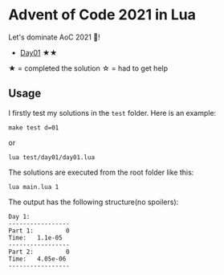 # Advent of Code 2021 in Lua

Let's dominate AoC 2021 🎄!

- [Day01](./solution/day01) ★★

★ = completed the solution
☆ = had to get help

## Usage

I firstly test my solutions in the `test` folder. Here is an example:

```shell
make test d=01
```

or

```shell
lua test/day01/day01.lua
```

The solutions are executed from the root folder like this:

```shell
lua main.lua 1
```

The output has the following structure(no spoilers):

```
Day 1:
-----------------
Part 1:         0
Time:   1.1e-05
-----------------
Part 2:         0
Time:   4.05e-06
-----------------
```
